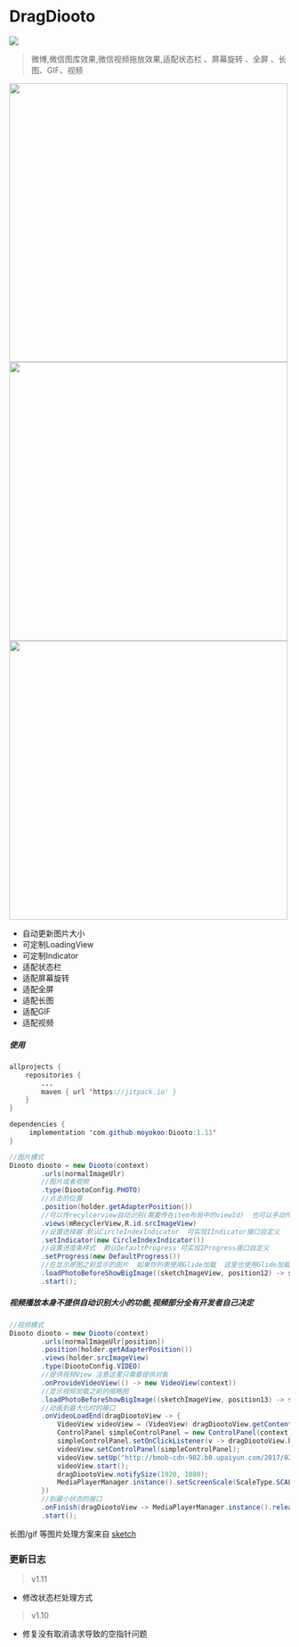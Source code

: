 # DragDiooto 

[![](https://jitpack.io/v/moyokoo/Diooto.svg)](https://jitpack.io/#moyokoo/Diooto)

> 微博,微信图库效果,微信视频拖放效果,适配状态栏 、屏幕旋转 、全屏 、长图、GIF、视频


<img src="https://github.com/moyokoo/Media/blob/master/diooto1.gif?raw=true" height="500"/><img src="https://github.com/moyokoo/Media/blob/master/diooto2.gif?raw=true" height="500"/><img src="https://github.com/moyokoo/Media/blob/master/diooto3.gif?raw=true" height="500"/>

- 自动更新图片大小
- 可定制LoadingView
- 可定制Indicator
- 适配状态栏
- 适配屏幕旋转
- 适配全屏
- 适配长图
- 适配GIF
- 适配视频

##### 使用

```java
allprojects {
	repositories {
		...
		maven { url 'https://jitpack.io' }
	}
}

dependencies {
	 implementation 'com.github.moyokoo:Diooto:1.11'
}
```



```java
//图片模式
Diooto diooto = new Diooto(context)
        .urls(normalImageUlr)
        //图片或者视频
        .type(DiootoConfig.PHOTO)
        //点击的位置
        .position(holder.getAdapterPosition())
        //可以传recylcerview自动识别(需要传在item布局中的viewId)  也可以手动传view数组
        .views(mRecyclerView,R.id.srcImageView)
        //设置选择器 默认CircleIndexIndicator  可实现IIndicator接口自定义
        .setIndicator(new CircleIndexIndicator())
        //设置进度条样式  默认DefaultProgress 可实现IProgress接口自定义
        .setProgress(new DefaultProgress())
        //在显示原图之前显示的图片  如果你列表使用Glide加载  这里也使用Glide加载
        .loadPhotoBeforeShowBigImage((sketchImageView, position12) -> sketchImageView.displayImage(normalImageUlr[holder.getAdapterPosition()]))
        .start();
```

##### 视频播放本身不提供自动识别大小的功能,视频部分全有开发者自己决定

```java
//视频模式
Diooto diooto = new Diooto(context)
        .urls(normalImageUlr[position])
        .position(holder.getAdapterPosition())
        .views(holder.srcImageView)
        .type(DiootoConfig.VIDEO)
        //提供视频View 注意这里只需要提供对象
        .onProvideVideoView(() -> new VideoView(context))
        //显示视频加载之前的缩略图
        .loadPhotoBeforeShowBigImage((sketchImageView, position13) -> sketchImageView.displayImage(normalImageUlr[holder.getAdapterPosition()]))
        //动画到最大化时的接口
        .onVideoLoadEnd(dragDiootoView -> {
            VideoView videoView = (VideoView) dragDiootoView.getContentView();
            ControlPanel simpleControlPanel = new ControlPanel(context);
            simpleControlPanel.setOnClickListener(v -> dragDiootoView.backToMin());
            videoView.setControlPanel(simpleControlPanel);
            videoView.setUp("http://bmob-cdn-982.b0.upaiyun.com/2017/02/23/266454624066f2b680707492a0664a97.mp4");
            videoView.start();
            dragDiootoView.notifySize(1920, 1080);
            MediaPlayerManager.instance().setScreenScale(ScaleType.SCALE_CENTER_CROP);
        })
        //到最小状态的接口
        .onFinish(dragDiootoView -> MediaPlayerManager.instance().releasePlayerAndView(context))
        .start();
```

长图/gif 等图片处理方案来自 [sketch](https://github.com/panpf/sketch)


### 更新日志
 > v1.11

 - 修改状态栏处理方式

 > v1.10

 - 修复没有取消请求导致的空指针问题
